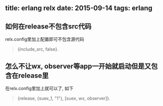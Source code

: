﻿title: erlang relx
date: 2015-09-14
tags: erlang
---
## 如何在release不包含src代码
relx.config里加上配置即可不包含源代码
> {include_src, false}.

## 怎么不让wx, observer等app一开始就启动但是又包含在release里
在relx.config里加上就可以了, 如下
> {release, {suex_1, "1"}, [suex, wx, observer]}.